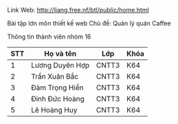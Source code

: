 
Link Web: http://liang.free.nf/btl/public/home.html

Bài tập lớn môn thiết kế web
Chủ đề: Quản lý quán Caffee 

Thông tin thành viên nhóm 16

| STT | Họ và tên       | Lớp   | Khóa |
|-----|------------------|-------|------|
| 1   | Lương Duyên Hợp | CNTT3 | K64  |
| 2   | Trần Xuân Bắc   | CNTT3 | K64  |
| 3   | Đàm Trọng Hiển  | CNTT3 | K64  |
| 4   | Đinh Đức Hoàng  | CNTT3 | K64  |
| 5   | Lê Hoàng Huy    | CNTT3 | K64  |


